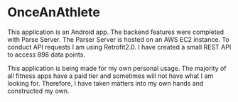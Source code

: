 # OnceAnAthlete

This application is an Android app. The backend features were completed with Parse Server. The Parser Server is hosted on an AWS EC2 instance.
To conduct API requests I am using Retrofit2.0. I have created a small REST API to access 898 data points.

This application is being made for my own personal usage. The majority of all fitness apps have a paid tier and sometimes will not have what I am looking for. 
Therefore, I have taken matters into my own hands and constructed my own.
